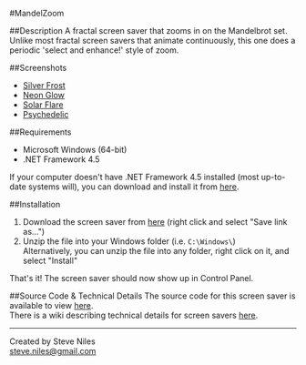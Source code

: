 #MandelZoom

##Description
A fractal screen saver that zooms in on the Mandelbrot set. Unlike most fractal screen savers that animate continuously, this one does a periodic 'select and enhance!' style of zoom.

##Screenshots
* [Silver Frost](http://www.steveniles.ca/mandelzoom/images/SilverFrost.jpg)  
* [Neon Glow](http://www.steveniles.ca/mandelzoom/images/NeonGlow.jpg)  
* [Solar Flare](http://www.steveniles.ca/mandelzoom/images/SolarFlare.jpg)
* [Psychedelic](http://www.steveniles.ca/mandelzoom/images/Psychedelic.jpg)

##Requirements
* Microsoft Windows (64-bit)  
* .NET Framework 4.5

If your computer doesn't have .NET Framework 4.5 installed (most up-to-date systems will), you can download and install it from [here](http://www.microsoft.com/en-us/download/details.aspx?id=30653).

##Installation
1. Download the screen saver from [here](http://www.steveniles.ca/mandelzoom/files/mzoom.zip) (right click and select "Save link as...")
2. Unzip the file into your Windows folder (i.e. `C:\Windows\`)  
Alternatively, you can unzip the file into any folder, right click on it, and select "Install"

That's it! The screen saver should now show up in Control Panel.

##Source Code & Technical Details
The source code for this screen saver is available to view [here](https://github.com/steveniles/MandelZoom).  
There is a wiki describing technical details for screen savers [here](https://github.com/steveniles/MandelZoom/wiki).

---
Created by Steve Niles  
steve.niles@gmail.com
